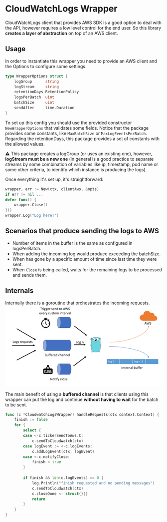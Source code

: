# CloudWatchLogs Wrapper

CloudWatchLogs client that provides AWS SDK is a good option to deal with the API, 
however requires a low level control for the end user. So this library **creates a
layer of abstraction** on top of an AWS client.

## Usage
In order to instantiate this wrapper you need to provide an AWS client and the 
Options to configure some settings.

```go
type WrapperOptions struct {
	logGroup      string
	logStream     string
	retentionDays RetentionPolicy
	logsPerBatch  uint
	batchSize     uint
	sendAfter     time.Duration
}
```

To set up this config you should use the provided constructor `NewWrapperOptions` 
that validates some fields. Notice that the package provides some constants, like
`MaxBatchSize` or `MaxLogEventsPerBatch`. Regarding the retentionDays, this 
package provides a set of constants with the allowed values.

:warning: This package creates a logGroup (or uses an existing one), however, 
**logStream must be a new one** (in general is a good practice to separate streams
by some combination of variables like  ip, timestamp, pod name or some other criteria, 
to identify which instance is producing the logs).

Once everything it's set up, it's straightforward:
```go
wrapper, err := New(ctx, clientAws, &opts)
if err != nil ...
defer func() {
    wrapper.Close()
}()
wrapper.Log("Log here!")
```

## Scenarios that produce sending the logs to AWS

- Number of items in the buffer is the same as configured in logsPerBatch.
- When adding the incoming log would produce exceeding the batchSize.
- When has gone by a specific amount of time since last time they were sent.
- When `Close` is being called, waits for the remaining logs to be processed and sends them.


## Internals

Internally there is a goroutine that orchestrates the incoming requests.
![diagram](pictures/diagram.png)

The main benefit of using a **buffered channel** is that clients using
this wrapper can put the log and continue **without having to wait** for
the batch to be sent.

```go
func (c *CloudwatchLogsWrapper) handleRequests(ctx context.Context) {
	finish := false
	for {
		select {
		case <-c.tickerSendToAws.C:
			c.sendToCloudwatch(ctx)
		case logEvent := <-c.logEvents:
			c.addLogEvent(ctx, logEvent)
		case <-c.notifyClose:
			finish = true
		}
		
		if finish && len(c.logEvents) == 0 {
			log.Println("finish requested and no pending messages")
			c.sendToCloudwatch(ctx)
			c.closeDone <- struct{}{}
			return
		}
	}
}
```